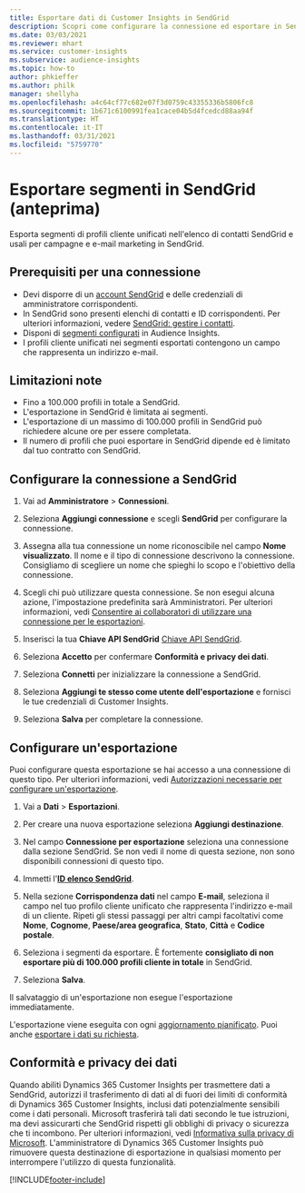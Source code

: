 ```yaml
---
title: Esportare dati di Customer Insights in SendGrid
description: Scopri come configurare la connessione ed esportare in SendGrid.
ms.date: 03/03/2021
ms.reviewer: mhart
ms.service: customer-insights
ms.subservice: audience-insights
ms.topic: how-to
author: phkieffer
ms.author: philk
manager: shellyha
ms.openlocfilehash: a4c64cf77c682e07f3d0759c43355336b5806fc8
ms.sourcegitcommit: 1b671c6100991fea1cace04b5d4fcedcd88aa94f
ms.translationtype: HT
ms.contentlocale: it-IT
ms.lasthandoff: 03/31/2021
ms.locfileid: "5759770"
---
```

# <a name="export-segments-to-sendgrid-preview"></a>Esportare segmenti in SendGrid (anteprima)

Esporta segmenti di profili cliente unificati nell'elenco di contatti SendGrid e usali per campagne e e-mail marketing in SendGrid. 

## <a name="prerequisites-for-a-connection"></a>Prerequisiti per una connessione

-   Devi disporre di un [account SendGrid](https://sendgrid.com/) e delle credenziali di amministratore corrispondenti.
-   In SendGrid sono presenti elenchi di contatti e ID corrispondenti. Per ulteriori informazioni, vedere [SendGrid: gestire i contatti](https://sendgrid.com/docs/ui/managing-contacts/create-and-manage-contacts/#manage-contacts).
-   Disponi di [segmenti configurati](segments.md) in Audience Insights.
-   I profili cliente unificati nei segmenti esportati contengono un campo che rappresenta un indirizzo e-mail.

## <a name="known-limitations"></a>Limitazioni note

- Fino a 100.000 profili in totale a SendGrid.
- L'esportazione in SendGrid è limitata ai segmenti.
- L'esportazione di un massimo di 100.000 profili in SendGrid può richiedere alcune ore per essere completata. 
- Il numero di profili che puoi esportare in SendGrid dipende ed è limitato dal tuo contratto con SendGrid.

## <a name="set-up-connection-to-sendgrid"></a>Configurare la connessione a SendGrid

1. Vai ad **Amministratore** > **Connessioni**.

1. Seleziona **Aggiungi connessione** e scegli **SendGrid** per configurare la connessione.

1. Assegna alla tua connessione un nome riconoscibile nel campo **Nome visualizzato**. Il nome e il tipo di connessione descrivono la connessione. Consigliamo di scegliere un nome che spieghi lo scopo e l'obiettivo della connessione.

1. Scegli chi può utilizzare questa connessione. Se non esegui alcuna azione, l'impostazione predefinita sarà Amministratori. Per ulteriori informazioni, vedi [Consentire ai collaboratori di utilizzare una connessione per le esportazioni](connections.md#allow-contributors-to-use-a-connection-for-exports).

1. Inserisci la tua **Chiave API SendGrid** [Chiave API SendGrid](https://sendgrid.com/docs/ui/account-and-settings/api-keys/).

1. Seleziona **Accetto** per confermare **Conformità e privacy dei dati**.

1. Seleziona **Connetti** per inizializzare la connessione a SendGrid.

1. Seleziona **Aggiungi te stesso come utente dell'esportazione** e fornisci le tue credenziali di Customer Insights.

1. Seleziona **Salva** per completare la connessione.

## <a name="configure-an-export"></a>Configurare un'esportazione

Puoi configurare questa esportazione se hai accesso a una connessione di questo tipo. Per ulteriori informazioni, vedi [Autorizzazioni necessarie per configurare un'esportazione](export-destinations.md#set-up-a-new-export).

1. Vai a **Dati** > **Esportazioni**.

1. Per creare una nuova esportazione seleziona **Aggiungi destinazione**.

1. Nel campo **Connessione per esportazione** seleziona una connessione dalla sezione SendGrid. Se non vedi il nome di questa sezione, non sono disponibili connessioni di questo tipo.

1. Immetti l'**[ID elenco SendGrid](https://sendgrid.com/docs/ui/managing-contacts/create-and-manage-contacts/#manage-contacts)**.

1. Nella sezione **Corrispondenza dati** nel campo **E-mail**, seleziona il campo nel tuo profilo cliente unificato che rappresenta l'indirizzo e-mail di un cliente. Ripeti gli stessi passaggi per altri campi facoltativi come **Nome**, **Cognome**, **Paese/area geografica**, **Stato**, **Città** e **Codice postale**.

1. Seleziona i segmenti da esportare. È fortemente **consigliato di non esportare più di 100.000 profili cliente in totale** in SendGrid. 

1. Seleziona **Salva**.

Il salvataggio di un'esportazione non esegue l'esportazione immediatamente.

L'esportazione viene eseguita con ogni [aggiornamento pianificato](system.md#schedule-tab). Puoi anche [esportare i dati su richiesta](export-destinations.md#run-exports-on-demand). 

## <a name="data-privacy-and-compliance"></a>Conformità e privacy dei dati

Quando abiliti Dynamics 365 Customer Insights per trasmettere dati a SendGrid, autorizzi il trasferimento di dati al di fuori dei limiti di conformità di Dynamics 365 Customer Insights, inclusi dati potenzialmente sensibili come i dati personali. Microsoft trasferirà tali dati secondo le tue istruzioni, ma devi assicurarti che SendGrid rispetti gli obblighi di privacy o sicurezza che ti incombono. Per ulteriori informazioni, vedi [Informativa sulla privacy di Microsoft](https://go.microsoft.com/fwlink/?linkid=396732).
L'amministratore di Dynamics 365 Customer Insights può rimuovere questa destinazione di esportazione in qualsiasi momento per interrompere l'utilizzo di questa funzionalità.


[!INCLUDE[footer-include](../includes/footer-banner.md)]